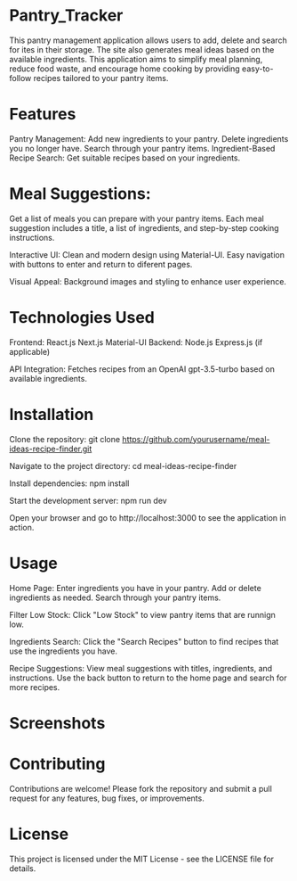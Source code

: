 # Pantry_Tracker
This pantry management application allows users to add, delete and search for ites in their storage. The site also generates meal ideas based on the available ingredients.
This application aims to simplify meal planning, reduce food waste, and encourage home cooking by providing easy-to-follow recipes tailored to your pantry items.

# Features
Pantry Management:
Add new ingredients to your pantry.
Delete ingredients you no longer have.
Search through your pantry items.
Ingredient-Based Recipe Search:
Get suitable recipes based on your ingredients.

# Meal Suggestions:
Get a list of meals you can prepare with your pantry items.
Each meal suggestion includes a title, a list of ingredients, and step-by-step cooking instructions.

Interactive UI:
Clean and modern design using Material-UI.
Easy navigation with buttons to enter and return to diferent pages.

Visual Appeal:
Background images and styling to enhance user experience.

# Technologies Used
Frontend:
React.js
Next.js
Material-UI
Backend:
Node.js
Express.js (if applicable)

API Integration:
Fetches recipes from an OpenAI gpt-3.5-turbo based on available ingredients.

# Installation

Clone the repository:
git clone https://github.com/yourusername/meal-ideas-recipe-finder.git

Navigate to the project directory:
cd meal-ideas-recipe-finder

Install dependencies:
npm install

Start the development server:
npm run dev

Open your browser and go to http://localhost:3000 to see the application in action.

# Usage
Home Page:
Enter ingredients you have in your pantry.
Add or delete ingredients as needed.
Search through your pantry items.

Filter Low Stock:
Click "Low Stock" to view pantry items that are runnign low.

Ingredients Search:
Click the "Search Recipes" button to find recipes that use the ingredients you have.

Recipe Suggestions:
View meal suggestions with titles, ingredients, and instructions.
Use the back button to return to the home page and search for more recipes.

# Screenshots


# Contributing
Contributions are welcome! Please fork the repository and submit a pull request for any features, bug fixes, or improvements.

# License
This project is licensed under the MIT License - see the LICENSE file for details.







